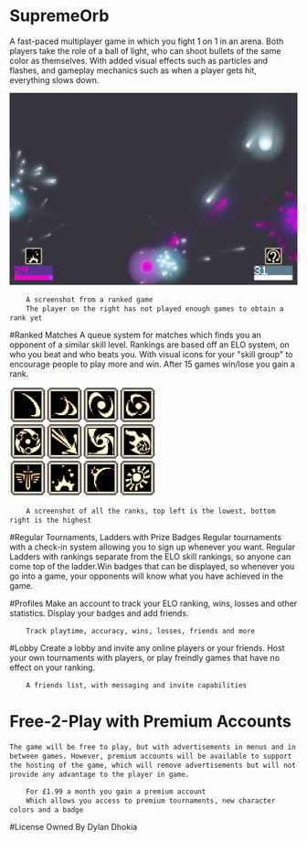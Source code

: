 SupremeOrb
==========
A fast-paced multiplayer game in which you fight 1 on 1 in an arena. Both players take the role of a ball of light, who can shoot bullets of the same color as themselves. With added visual effects such as particles and flashes, and gameplay mechanics such as when a player gets hit, everything slows down.

[![Hello](https://raw.githubusercontent.com/DDDBOMBER/SupremeOrb/master/press/screenshot-01.png)](https://github.com/DDDBOMBER/SupremeOrb)
```
	A screenshot from a ranked game
	The player on the right has not played enough games to obtain a rank yet
```

#Ranked Matches
  A queue system for matches which finds you an opponent of a similar skill level. Rankings are based off an ELO system, on who you beat and who beats you. With visual icons for your "skill group" to encourage people to play more and win. After 15 games win/lose you gain a rank.

 [![Hello](https://raw.githubusercontent.com/DDDBOMBER/SupremeOrb/master/press/rank_previews.png)](https://github.com/DDDBOMBER/SupremeOrb)
```
	A screenshot of all the ranks, top left is the lowest, bottom right is the highest
```

  
#Regular Tournaments, Ladders with Prize Badges
  Regular tournaments with a check-in system allowing you to sign up whenever you want. Regular Ladders with rankings separate from the ELO skill rankings, so anyone can come top of the ladder.Win badges that can be displayed, so whenever you go into a game, your opponents will know what you have achieved in the game.

#Profiles
  Make an account to track your ELO ranking, wins, losses and other statistics. Display your badges and add friends.
```
	Track playtime, accuracy, wins, losses, friends and more
```
  
#Lobby
  Create a lobby and invite any online players or your friends. Host your own tournaments with players, or play freindly games that have no effect on your ranking.
```
	A friends list, with messaging and invite capabilities
```

# Free-2-Play with Premium Accounts
	The game will be free to play, but with advertisements in menus and in between games. However, premium accounts will be available to support the hosting of the game, which will remove advertisements but will not provide any advantage to the player in game.
```
	For £1.99 a month you gain a premium account
	Which allows you access to premium tournaments, new character colors and a badge
```

#License
  Owned By Dylan Dhokia

